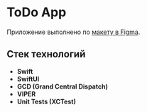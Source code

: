 # ToDo App  

Приложение выполнено по [макету в Figma](https://www.figma.com/design/rrstetDBVgi0Tw87ERzbuy/%D0%97%D0%B0%D0%B4%D0%B0%D1%87%D0%B8--Copy-?node-id=0-1&t=ocl0qXBeA5dFCR26-1).  

## Стек технологий

- **Swift**  
- **SwiftUI**  
- **GCD (Grand Central Dispatch)**  
- **VIPER**  
- **Unit Tests (XCTest)**  
